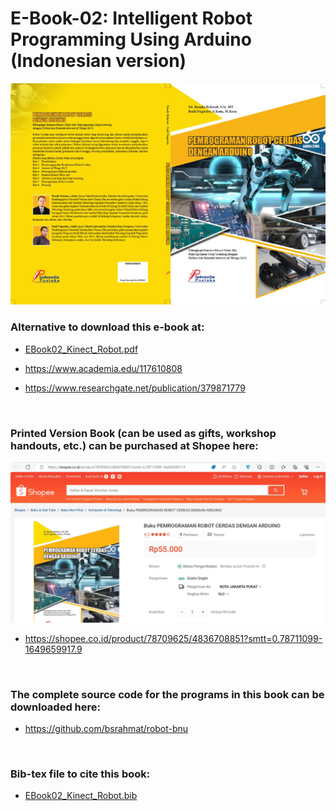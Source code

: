 # E-Book-02: Intelligent Robot Programming Using Arduino (Indonesian version)

<p align="center">
  <img src="https://github.com/bsrahmat/ebook-02/blob/main/buku2.jpg" alt="" class="img-responsive" width="700">
</p>

### Alternative to download this e-book at:

- <a href="https://github.com/bsrahmat/ebook-02/blob/main/EBook02_Kinect_Robot.pdf" target="_blank">EBook02_Kinect_Robot.pdf</a>

- <a href="https://www.academia.edu/117610808" target="_blank">https://www.academia.edu/117610808</a>

- <a href="https://www.researchgate.net/publication/379871779" target="_blank">https://www.researchgate.net/publication/379871779</a>

<br>

### Printed Version Book (can be used as gifts, workshop handouts, etc.) can be purchased at Shopee here:

<p align="center">
<a href="https://shopee.co.id/product/78709625/4836708851?smtt=0.78711099-1649659917.9" target="_blank"><img src="https://github.com/bsrahmat/ebook-02/blob/main/shopee_book02.jpg" alt="" class="img-responsive" width="700">
</a>
</p>

- <a href="https://shopee.co.id/product/78709625/4836708851?smtt=0.78711099-1649659917.9" target="_blank">https://shopee.co.id/product/78709625/4836708851?smtt=0.78711099-1649659917.9</a>

<br>

### The complete source code for the programs in this book can be downloaded here:

- <a href="https://github.com/bsrahmat/robot-bnu" target="_blank">https://github.com/bsrahmat/robot-bnu</a>

<br>

### Bib-tex file to cite this book:

- <a href="https://github.com/bsrahmat/ebook-02/blob/main/EBook02_Kinect_Robot.bib" target="_blank">EBook02_Kinect_Robot.bib</a>

<br>

